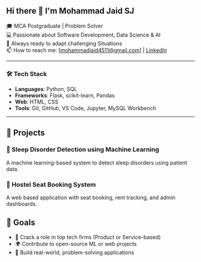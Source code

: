 ## Hi there 👋 I'm Mohammad Jaid SJ
<!--
**Mohammad-Jaid-SJ/Mohammad-Jaid-SJ** is a ✨ _special_ ✨ repository because its `README.md` (this file) appears on your GitHub profile.

Here are some ideas to get you started:

- 🔭 I’m currently working on ...
- 🌱 I’m currently learning ...
- 👯 I’m looking to collaborate on ...
- 🤔 I’m looking for help with ...
- 💬 Ask me about ...
- 📫 How to reach me: ...
- 😄 Pronouns: ...
- ⚡ Fun fact: ...
-->
🎓 MCA Postgraduate | Problem Solver  
💻 Passionate about Software Development, Data Science & AI  
🌱 Always ready to adapt challenging Situations    
📫 How to reach me: [mohammadjaid4511@gmail.com] | [LinkedIn](https://linkedin.com/in/jaidsj)

---
### 🛠 Tech Stack
- **Languages**: Python, SQL
- **Frameworks**: Flask, scikit-learn, Pandas
- **Web**: HTML, CSS
- **Tools**: Git, GitHub, VS Code, Jupyter, MySQL Workbench

---

## 🚀 Projects

### 🧠 Sleep Disorder Detection using Machine Learning
A machine learning-based system to detect sleep disorders using patient data.
### 🏨 Hostel Seat Booking System
A  web based application with seat booking, rent tracking, and admin dashboards.  

## 📌 Goals
- 🎯 Crack a role in top tech firms (Product or Service-based)  
- 🌍 Contribute to open-source ML or web projects  
- 💼 Build real-world, problem-solving applications


